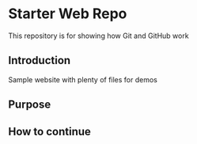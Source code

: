 # Starter Web Repo

This repository is for showing how Git and GitHub work

## Introduction

Sample website with plenty of files for demos

## Purpose 


## How to continue